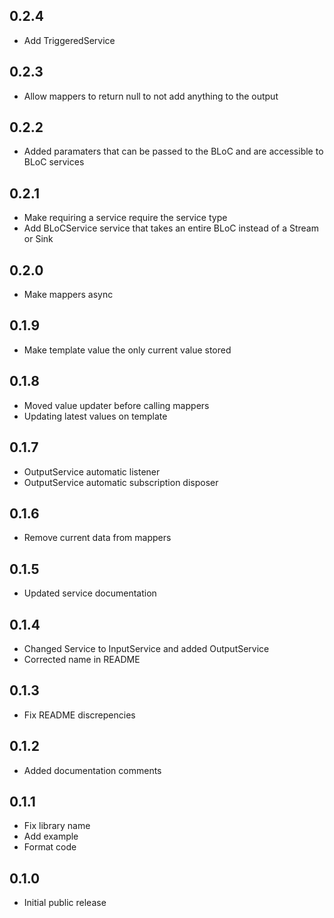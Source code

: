 ## 0.2.4

* Add TriggeredService

## 0.2.3

* Allow mappers to return null to not add anything to the output

## 0.2.2

* Added paramaters that can be passed to the BLoC and are accessible to BLoC services

## 0.2.1

* Make requiring a service require the service type
* Add BLoCService service that takes an entire BLoC instead of a Stream or Sink

## 0.2.0

* Make mappers async

## 0.1.9

* Make template value the only current value stored

## 0.1.8

* Moved value updater before calling mappers
* Updating latest values on template

## 0.1.7

* OutputService automatic listener
* OutputService automatic subscription disposer

## 0.1.6

* Remove current data from mappers

## 0.1.5

* Updated service documentation

## 0.1.4

* Changed Service to InputService and added OutputService
* Corrected name in README

## 0.1.3

* Fix README discrepencies

## 0.1.2

* Added documentation comments

## 0.1.1

* Fix library name
* Add example
* Format code

## 0.1.0

* Initial public release